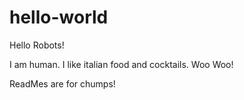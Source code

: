 # hello-world


Hello Robots!

I am human. I like italian food and cocktails. Woo Woo!

ReadMes are for chumps!
